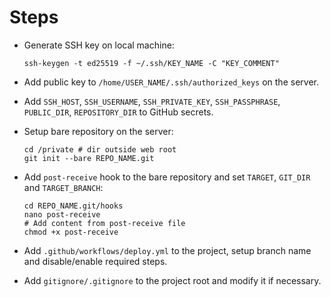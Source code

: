 # Steps

- Generate SSH key on local machine:
  ```
  ssh-keygen -t ed25519 -f ~/.ssh/KEY_NAME -C "KEY_COMMENT"
  ```

- Add public key to `/home/USER_NAME/.ssh/authorized_keys` on the server.

- Add `SSH_HOST`, `SSH_USERNAME`, `SSH_PRIVATE_KEY`, `SSH_PASSPHRASE`, `PUBLIC_DIR`, `REPOSITORY_DIR` to GitHub secrets.

- Setup bare repository on the server:

    ```shell
    cd /private # dir outside web root
    git init --bare REPO_NAME.git
    ```

- Add `post-receive` hook to the bare repository and set `TARGET`, `GIT_DIR` and `TARGET_BRANCH`:
    ```shell
    cd REPO_NAME.git/hooks
    nano post-receive
    # Add content from post-receive file
    chmod +x post-receive
    ```

- Add `.github/workflows/deploy.yml` to the project, setup branch name and disable/enable required steps.
 
- Add `gitignore/.gitignore` to the project root and modify it if necessary.
